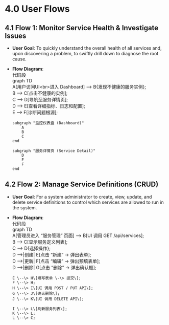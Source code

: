 # **4.0 User Flows**

## **4.1 Flow 1: Monitor Service Health & Investigate Issues**

* **User Goal**: To quickly understand the overall health of all services and, upon discovering a problem, to swiftly drill down to diagnose the root cause.  
* **Flow Diagram**:  
  代码段  
  graph TD  
      A\[用户访问UI\<br\>进入 Dashboard\] \--\> B{发现不健康的服务实例};  
      B \--\> C\[点击不健康的实例\];  
      C \--\> D\[导航至服务详情页\];  
      D \--\> E\[查看详细指标、日志和配置\];  
      E \--\> F\[诊断问题根源\];

      subgraph "监控仪表盘 (Dashboard)"  
          A  
          B  
          C  
      end

      subgraph "服务详情页 (Service Detail)"  
          D  
          E  
          F  
      end

## **4.2 Flow 2: Manage Service Definitions (CRUD)**

* **User Goal**: For a system administrator to create, view, update, and delete service definitions to control which services are allowed to run in the system.  
* **Flow Diagram**:  
  代码段  
  graph TD  
      A\[管理员进入 “服务管理” 页面\] \--\> B\[UI 调用 GET /api/services\];  
      B \--\> C\[显示服务定义列表\];  
      C \--\> D{选择操作};  
      D \--\>|创建| E\[点击 “新建” \-\> 弹出表单\];  
      D \--\>|更新| F\[点击 “编辑” \-\> 弹出预填表单\];  
      D \--\>|删除| G\[点击 “删除” \-\> 弹出确认框\];

      E \--\> H\[填写表单 \-\> 提交\];  
      F \--\> H;  
      H \--\> I\[UI 调用 POST / PUT API\];  
      G \--\> J\[确认删除\];  
      J \--\> K\[UI 调用 DELETE API\];

      I \--\> L\[刷新服务列表\];  
      K \--\> L;  
      L \--\> C;
